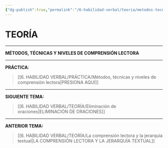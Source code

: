 ```yaml
---
{"dg-publish":true,"permalink":"/6-habilidad-verbal/teoria/metodos-tecnicas-y-niveles-de-comprension-lectora/","tags":["RV","Teoría","Incompleto"]}
---
```


# TEORÍA
---
**MÉTODOS, TÉCNICAS Y NIVELES DE COMPRENSIÓN LECTORA** 








---
**PRÁCTICA**:
>[[6. HABILIDAD VERBAL/PRÁCTICA/Métodos, técnicas y niveles de comprensión lectora\|PRESIONA AQUÍ]]

---
**SIGUIENTE TEMA:** 
>[[6. HABILIDAD VERBAL/TEORÍA/Eliminación de oraciones\|ELIMINACIÓN DE ORACIONES]]

---
**ANTERIOR TEMA:** 
>[[6. HABILIDAD VERBAL/TEORÍA/La comprensión lectora y la jerarquía textual\|LA COMPRENSIÓN LECTORA Y LA JERARQUÍA TEXTUAL]]

